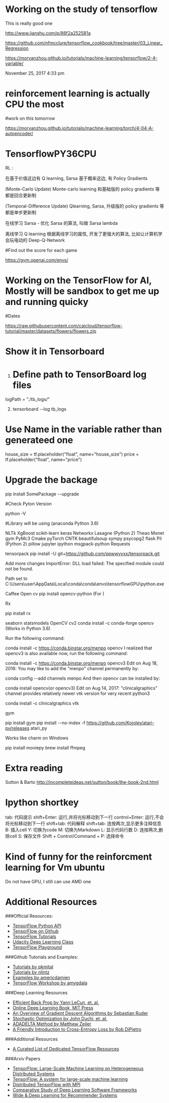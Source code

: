 # Working on the study of tensorflow

This is really good one

http://www.jianshu.com/p/86f2a252581a

https://github.com/nfmcclure/tensorflow_cookbook/tree/master/03_Linear_Regression



https://morvanzhou.github.io/tutorials/machine-learning/tensorflow/2-4-variable/

November 25, 2017 4:33 pm

# reinforcement learning is actually CPU the most


#work on this tomorrow

https://morvanzhou.github.io/tutorials/machine-learning/torch/4-04-A-autoencoder/


# TensorflowPY36CPU

RL :

在基于价值这边有 Q learning, Sarsa 
基于概率这边, 有 Policy Gradients

(Monte-Carlo Update)
Monte-carlo learning 和基础版的 policy gradients 等 都是回合更新制 

(Temporal-Difference Update)
Qlearning, Sarsa, 升级版的 policy gradients 等都是单步更新制


在线学习
 Sarsa -
 优化 Sarsa 的算法, 叫做 Sarsa lambda

离线学习
Q learning
根据离线学习的属性, 开发了更强大的算法, 比如让计算机学会玩电动的 Deep-Q-Network

#Find out the score for each game

https://gym.openai.com/envs/


# Working on the TensorFlow for AI, Mostly will be sandbox to get me up and running quicky

#Dates

https://raw.githubusercontent.com/caicloud/tensorflow-tutorial/master/datasets/flowers/flowers.zip

# Show it in Tensorboard

1. # Define path to TensorBoard log files
logPath = "./tb_logs/"

2. tensorboard --log tb_logs 

# Use Name in the variable rather than generateed one

house_size = tf.placeholder("float", name="house_size")
price = tf.placeholder("float", name="price")


# Upgrade the backage

pip install SomePackage --upgrade

#Check Pyton Version 

 python -V
 
#Library will be using (anaconda Python 3.6)

NLTk
XgBoost
scikit-learn
keras
Networkx
Lasagne (Python 2)
Theao
Mxnet
gym
PyMc3
Cmake
pyTorch
CNTK
beautifulsoup
sympy
psycopg2
flask
Pil (Python 2)
pillow
jupyter
ipython
msgpack-python
Requests



tensorpack
pip install -U git+https://github.com/ppwwyyxx/tensorpack.git


Add more changes
ImportError: DLL load failed: The specified module could not be found.

Path set to 
C:\Users\user\AppData\Local\conda\conda\envs\tensorflowGPU\python.exe


Caffee
Open cv
pip install opencv-python (For )

Rx

pip install rx

seaborn
    statsmodels
OpenCV cv2
conda install -c conda-forge opencv (Works in Python 3.6)

Run the following command:

conda install -c https://conda.binstar.org/menpo opencv
I realized that opencv3 is also available now, run the following command:

conda install -c https://conda.binstar.org/menpo opencv3
Edit on Aug 18, 2016: You may like to add the "menpo" channel permanently by:

conda config --add channels menpo
And then opencv can be installed by:

conda install opencv(or opencv3)
Edit on Aug 14, 2017: "clinicalgraphics" channel provides relatively newer vtk version for very recent python3

conda install -c clinicalgraphics vtk

gym

pip install gym
pip install --no-index -f https://github.com/Kojoley/atari-py/releases atari_py

Works like charm on Windows

pip install moviepy
brew install ffmpeg






# Extra reading
Sutton & Barto
http://incompleteideas.net/sutton/book/the-book-2nd.html


# Ipython shortkey

tab: 代码提示
shift+Enter: 运行,并将光标移动到下一行 control+Enter: 运行,不会将光标移动到下一行 shift+tab: 代码解释
shift+tab: 连按两次,显示更多注释信息
B: 插入cell
Y: 切换为code M: 切换为Markdown
L: 显示代码行数 D: 连按两次,删除cell
S: 保存文件 Shift + Control/Command + P: 选择命令

# Kind of funny for the reinforcment learning for Vm ubuntu
Do not have GPU, I still can use AMD one


# Additional Resources

###Official Resources:

 - [TensorFlow Python API](https://www.tensorflow.org/api_docs/python/)
 - [TensorFlow on Github](https://github.com/tensorflow/tensorflow)
 - [TensorFlow Tutorials](https://www.tensorflow.org/tutorials/)
 - [Udacity Deep Learning Class](https://www.udacity.com/course/deep-learning--ud730)
 - [TensorFlow Playground](http://playground.tensorflow.org/)

###Github Tutorials and Examples:

 - [Tutorials by pkmital](https://github.com/pkmital/tensorflow_tutorials)
 - [Tutorials by nlintz](https://github.com/nlintz/TensorFlow-Tutorials)
 - [Examples by americdamien](https://github.com/aymericdamien/TensorFlow-Examples)
 - [TensorFlow Workshop by amygdala](https://github.com/amygdala/tensorflow-workshop)

###Deep Learning Resources

 - [Efficient Back Prop by Yann LeCun, et. al.](http://yann.lecun.com/exdb/publis/pdf/lecun-98b.pdf)
 - [Online Deep Learning Book, MIT Press](http://www.deeplearningbook.org/)
 - [An Overview of Gradient Descent Algorithms by Sebastian Ruder](http://sebastianruder.com/optimizing-gradient-descent/)
 - [Stochastic Optimization by John Duchi, et. al.](http://www.jmlr.org/papers/volume12/duchi11a/duchi11a.pdf)
 - [ADADELTA Method by Matthew Zeiler](http://arxiv.org/abs/1212.5701)
 - [A Friendly Introduction to Cross-Entropy Loss by Rob DiPietro](http://rdipietro.github.io/friendly-intro-to-cross-entropy-loss/)


###Additional Resources

 - [A Curated List of Dedicated TensorFlow Resources](https://github.com/jtoy/awesome-tensorflow/)

###Arxiv Papers

 - [TensorFlow: Large-Scale Machine Learning on Heterogeneous Distributed Systems](http://arxiv.org/abs/1603.04467)
 - [TensorFlow: A system for large-scale machine learning](http://arxiv.org/abs/1605.08695)
 - [Distributed TensorFlow with MPI](https://arxiv.org/abs/1603.02339)
 - [Comparative Study of Deep Learning Software Frameworks](https://arxiv.org/abs/1511.06435)
 - [Wide & Deep Learning for Recommender Systems](https://arxiv.org/abs/1606.07792)
